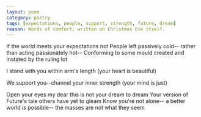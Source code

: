 ```yaml
---
layout: poem
category: poetry
tags: [expectations, people, support, strength, future, dream]
reason: Words of comfort; written on Christmas Eve itself.
---
```

If the world
   meets your expectations not
People left passively cold--
   rather than acting passionately hot--
Conforming to some mould
   created and instated by the ruling lot

I stand with you within arm's length 
(your heart is beautiful)

We support you--channel your inner strength
(your mind is just)

Open your eyes my dear
   this is not your dream to dream
Your version of Future's tale
   others have yet to gleam
Know you're not alone--
   a better world _is_ possible--
   the masses are not what they seem
